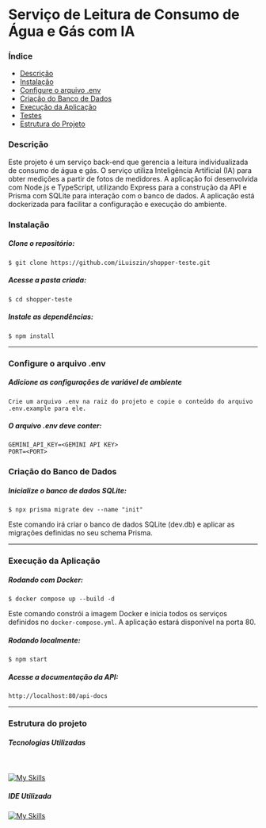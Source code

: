 # Serviço de Leitura de Consumo de Água e Gás com IA

### Índice

<ul> 
<a href="#descrição"><li>Descrição</li></a> 
<a href="#instalação"><li>Instalação</li></a> 
<a href="#configure-o-arquivo-env"><li>Configure o arquivo .env</li></a>
 <a href="#criação-do-banco-de-dados"><li>Criação do Banco de Dados</li></a> 
 <a href="#execução-da-aplicação"><li>Execução da Aplicação</li></a> 
 <a href="#testes"><li>Testes</li></a>
  <a href="#estrutura-do-projeto"><li>Estrutura do Projeto</li></a> 
  </ul>

### Descrição

Este projeto é um serviço back-end que gerencia a leitura individualizada de consumo de água e gás. O serviço utiliza Inteligência Artificial (IA) para obter medições a partir de fotos de medidores. A aplicação foi desenvolvida com Node.js e TypeScript, utilizando Express para a construção da API e Prisma com SQLite para interação com o banco de dados. A aplicação está dockerizada para facilitar a configuração e execução do ambiente.

### Instalação

##### Clone o repositório:

```
$ git clone https://github.com/iLuiszin/shopper-teste.git
```

##### Acesse a pasta criada:

```
$ cd shopper-teste
```

##### Instale as dependências:

```
$ npm install
```

---

### Configure o arquivo .env

##### Adicione as configurações de variável de ambiente

```
Crie um arquivo .env na raiz do projeto e copie o conteúdo do arquivo .env.example para ele.
```

##### O arquivo .env deve conter:

```
GEMINI_API_KEY=<GEMINI API KEY>
PORT=<PORT>
```

### Criação do Banco de Dados

##### Inicialize o banco de dados SQLite:

```
$ npx prisma migrate dev --name "init"
```
Este comando irá criar o banco de dados SQLite (dev.db) e aplicar as migrações definidas no seu schema Prisma.

---

### Execução da Aplicação

##### Rodando com Docker:

```
$ docker compose up --build -d
```
Este comando constrói a imagem Docker e inicia todos os serviços definidos no `docker-compose.yml`. A aplicação estará disponível na porta 80.

##### Rodando localmente:

```
$ npm start
```

##### Acesse a documentação da API:

```
http://localhost:80/api-docs
```

---

### Estrutura do projeto

##### Tecnologias Utilizadas

<div style="display: inline_block"><br>

[![My Skills](https://skillicons.dev/icons?i=nodejs,express,mongodb,typescript,docker,jest)](https://skillicons.dev)

</div>

##### IDE Utilizada

<div>

[![My Skills](https://skillicons.dev/icons?i=vscode)](https://skillicons.dev)

</div>
